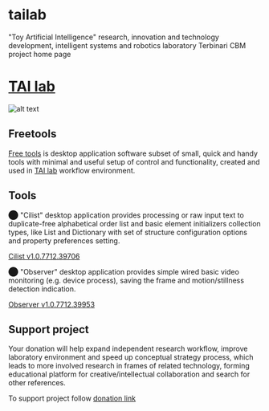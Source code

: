 # tailab
"Toy Artificial Intelligence" research, innovation and technology development, intelligent systems and robotics laboratory Terbinari CBM project home page

 #  [TAI lab](https://ladooniani.github.io/tailab/) 
 
 ![alt text](https://github.com/ladooniani/tailab/blob/master/assets/toy_artificial_intelligence_lab_logo.png)

## Freetools

[Free tools](https://github.com/ladooniani/freetools/releases) is desktop application software subset of small, quick and handy tools with minimal and useful setup of control and functionality, created and used in [TAI lab](https://ladooniani.github.io/tailab/) workflow environment.

## Tools

⬤ "Cilist" desktop application provides processing or raw input text to duplicate-free alphabetical order list and basic element initializers collection types, like List and Dictionary with set of structure configuration options and property preferences setting.

[Cilist v1.0.7712.39706](https://github.com/ladooniani/freetools/releases/tag/1.0.7712.39706)

⬤ "Observer" desktop application provides simple wired basic video monitoring (e.g. device process), saving the frame and motion/stillness detection indication. 

[Observer v1.0.7712.39953](https://github.com/ladooniani/freetools/releases/tag/1.0.7712.39953)

## Support project

Your donation will help expand independent research workflow, improve laboratory environment and speed up conceptual strategy process, which leads to more involved research in frames of related technology, forming educational platform for creative/intellectual collaboration and search for other references.

To support project follow [donation link](https://www.paypal.com/donate?token=J7e0P3tspk-75N--iN7kLC-4fKbcJxQI392d7TfQLOh9RaHUcgcJwIp03F5JkKUgyonyGqmXJOc1nnkj) 
